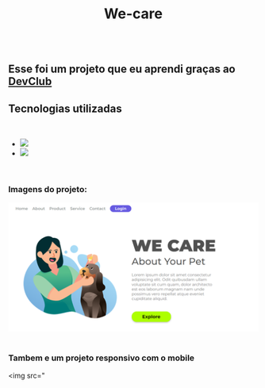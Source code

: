 <h1 align="center">We-care</h1>
<br>
<br>
<h2>Esse foi um projeto que eu aprendi graças ao <a href="https://rodolfomori.com.br/devclub">DevClub</a></h2>

<h2>Tecnologias utilizadas</h2>
<br>
<uL>
   <li><img src="https://img.shields.io/badge/HTML5-E34F26?style=for-the-badge&logo=html5&logoColor=white"/>
   <li><img src="https://img.shields.io/badge/CSS3-1572B6?style=for-the-badge&logo=css3&logoColor=white"/>
   </li>
</ul>
<br>
<h3>Imagens do projeto:</h3>

<img src="https://github.com/carvalhojoaov/We-care/blob/master/img/Print%20Web.PNG?raw=true"/>
<br>
<br>
<h3>Tambem e um projeto responsivo com o mobile</h3>

<img src="
